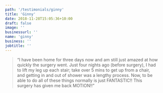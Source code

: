 ```yaml
---
path: '/testimonials/ginny'
title: 'Ginny'
date: 2018-11-28T15:05:36+10:00
draft: false
image: ''
businessurl: ''
name: 'ginny'
business: ''
jobtitle: ''
---
```


> “I have been home for three days now and am still just amazed at how quickly the surgery went. Just four nights ago (before surgery), I had to lift my leg up each stair; take over 5 mins to get up from a chair, and getting in and out of shower was a lengthy process. Now, to be able to do all of these things normally is just FANTASTIC!! This surgery has given me back MOTION!!”
